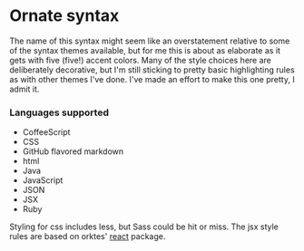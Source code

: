 # Ornate syntax

The name of this syntax might seem like an overstatement relative to some of the syntax themes available, but for me this is about as elaborate as it gets with five (five!) accent colors. Many of the style choices here are deliberately decorative, but I'm still sticking to pretty basic highlighting rules as with other themes I've done. I've made an effort to make this one pretty, I admit it.

### Languages supported

- CoffeeScript
- CSS
- GitHub flavored markdown
- html
- Java
- JavaScript
- JSON
- JSX
- Ruby

Styling for css includes less, but Sass could be hit or miss. The jsx style rules are based on orktes' [react](https://atom.io/packages/react) package.
